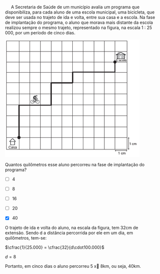 

     A Secretaria de Saúde de um município avalia um programa que disponibiliza, para cada aluno de uma escola municipal, uma bicicleta, que deve ser usada no trajeto de ida e volta, entre sua casa e a escola. Na fase de implantação do programa, o aluno que morava mais distante da escola realizou sempre o mesmo trajeto, representado na figura, na escala 1 : 25 000, por um período de cinco dias.

![](fa2851c3-0dbe-92e8-b040-b87937888cff.png)

Quantos quilômetros esse aluno percorreu na fase de implantação do programa?



- [ ] 4
- [ ] 8
- [ ] 16
- [ ] 20
- [x] 40


O trajeto de ida e volta do aluno, na escala da figura, tem 32cm de extensão. Sendo d a distância percorrida por ele em um dia, em quilômetros, tem-se:

$\cfrac{1}{25.000} = \cfrac{32}{d\cdot100.000}$

$d = 8$

Portanto, em cinco dias o aluno percorreu 5 x 8km, ou seja, 40km.

        